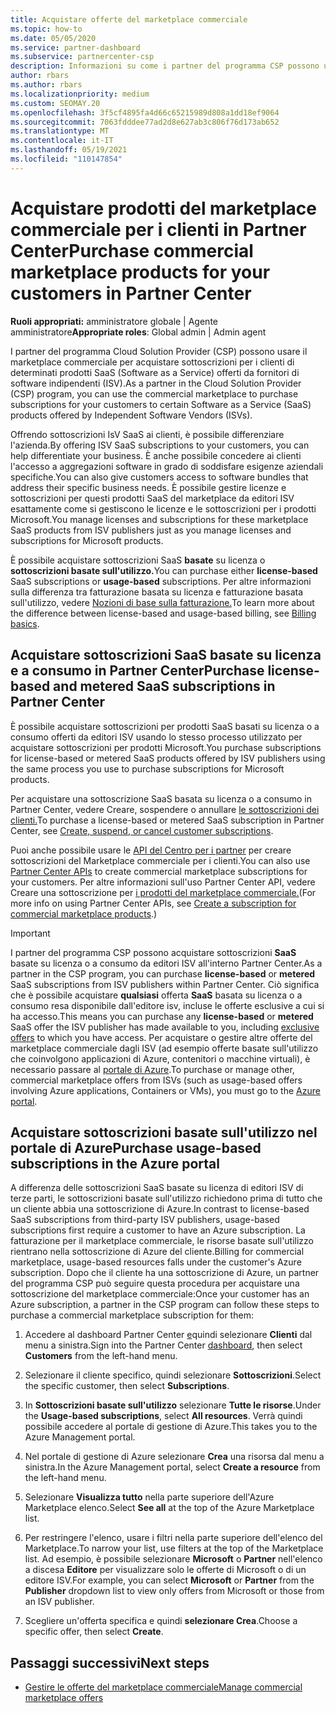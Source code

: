 ```yaml
---
title: Acquistare offerte del marketplace commerciale
ms.topic: how-to
ms.date: 05/05/2020
ms.service: partner-dashboard
ms.subservice: partnercenter-csp
description: Informazioni su come i partner del programma CSP possono usare il marketplace Partner Center per effettuare acquisti da parte dei clienti di offerte SaaS da fornitori di software indipendenti (ISV).
author: rbars
ms.author: rbars
ms.localizationpriority: medium
ms.custom: SEOMAY.20
ms.openlocfilehash: 3f5cf4895fa4d66c65215989d808a1dd18ef9064
ms.sourcegitcommit: 7063fdddee77ad2d8e627ab3c806f76d173ab652
ms.translationtype: MT
ms.contentlocale: it-IT
ms.lasthandoff: 05/19/2021
ms.locfileid: "110147854"
---
```

# <a name="purchase-commercial-marketplace-products-for-your-customers-in-partner-center"></a><span data-ttu-id="4bb51-103">Acquistare prodotti del marketplace commerciale per i clienti in Partner Center</span><span class="sxs-lookup"><span data-stu-id="4bb51-103">Purchase commercial marketplace products for your customers in Partner Center</span></span>


<span data-ttu-id="4bb51-104">**Ruoli appropriati:** amministratore globale | Agente amministratore</span><span class="sxs-lookup"><span data-stu-id="4bb51-104">**Appropriate roles**: Global admin | Admin agent</span></span>

<span data-ttu-id="4bb51-105">I partner del programma Cloud Solution Provider (CSP) possono usare il marketplace commerciale per acquistare sottoscrizioni per i clienti di determinati prodotti SaaS (Software as a Service) offerti da fornitori di software indipendenti (ISV).</span><span class="sxs-lookup"><span data-stu-id="4bb51-105">As a partner in the Cloud Solution Provider (CSP) program, you can use the commercial marketplace to purchase subscriptions for your customers to certain Software as a Service (SaaS) products offered by Independent Software Vendors (ISVs).</span></span>

<span data-ttu-id="4bb51-106">Offrendo sottoscrizioni IsV SaaS ai clienti, è possibile differenziare l'azienda.</span><span class="sxs-lookup"><span data-stu-id="4bb51-106">By offering ISV SaaS subscriptions to your customers, you can help differentiate your business.</span></span> <span data-ttu-id="4bb51-107">È anche possibile concedere ai clienti l'accesso a aggregazioni software in grado di soddisfare esigenze aziendali specifiche.</span><span class="sxs-lookup"><span data-stu-id="4bb51-107">You can also give customers access to software bundles that address their specific business needs.</span></span> <span data-ttu-id="4bb51-108">È possibile gestire licenze e sottoscrizioni per questi prodotti SaaS del marketplace da editori ISV esattamente come si gestiscono le licenze e le sottoscrizioni per i prodotti Microsoft.</span><span class="sxs-lookup"><span data-stu-id="4bb51-108">You manage licenses and subscriptions for these marketplace SaaS products from ISV publishers just as you manage licenses and subscriptions for Microsoft products.</span></span>

<span data-ttu-id="4bb51-109">È possibile acquistare sottoscrizioni SaaS **basate** su licenza o **sottoscrizioni basate sull'utilizzo.**</span><span class="sxs-lookup"><span data-stu-id="4bb51-109">You can purchase either **license-based** SaaS subscriptions or **usage-based** subscriptions.</span></span> <span data-ttu-id="4bb51-110">Per altre informazioni sulla differenza tra fatturazione basata su licenza e fatturazione basata sull'utilizzo, vedere [Nozioni di base sulla fatturazione.](billing-basics.md)</span><span class="sxs-lookup"><span data-stu-id="4bb51-110">To learn more about the difference between license-based and usage-based billing, see [Billing basics](billing-basics.md).</span></span>

## <a name="purchase-license-based-and-metered-saas-subscriptions-in-partner-center"></a><span data-ttu-id="4bb51-111">Acquistare sottoscrizioni SaaS basate su licenza e a consumo in Partner Center</span><span class="sxs-lookup"><span data-stu-id="4bb51-111">Purchase license-based and metered SaaS subscriptions in Partner Center</span></span>

<span data-ttu-id="4bb51-112">È possibile acquistare sottoscrizioni per prodotti SaaS basati su licenza o a consumo offerti da editori ISV usando lo stesso processo utilizzato per acquistare sottoscrizioni per prodotti Microsoft.</span><span class="sxs-lookup"><span data-stu-id="4bb51-112">You purchase subscriptions for license-based or metered SaaS products offered by ISV publishers using the same process you use to purchase subscriptions for Microsoft products.</span></span>

<span data-ttu-id="4bb51-113">Per acquistare una sottoscrizione SaaS basata su licenza o a consumo in Partner Center, vedere Creare, sospendere o annullare [le sottoscrizioni dei clienti.](create-a-new-subscription.md#create-a-new-subscription)</span><span class="sxs-lookup"><span data-stu-id="4bb51-113">To purchase a license-based or metered SaaS subscription in Partner Center, see [Create, suspend, or cancel customer subscriptions](create-a-new-subscription.md#create-a-new-subscription).</span></span>

<span data-ttu-id="4bb51-114">Puoi anche possibile usare le [API del Centro per i partner](/partner-center/develop/) per creare sottoscrizioni del Marketplace commerciale per i clienti.</span><span class="sxs-lookup"><span data-stu-id="4bb51-114">You can also use [Partner Center APIs](/partner-center/develop/) to create commercial marketplace subscriptions for your customers.</span></span> <span data-ttu-id="4bb51-115">Per altre informazioni sull'uso Partner Center API, vedere Creare una sottoscrizione per [i prodotti del marketplace commerciale.](/partner-center/develop/create-subscription-azure-marketplace-products)</span><span class="sxs-lookup"><span data-stu-id="4bb51-115">(For more info on using Partner Center APIs, see [Create a subscription for commercial marketplace products](/partner-center/develop/create-subscription-azure-marketplace-products).)</span></span>

>[!IMPORTANT]
> <span data-ttu-id="4bb51-116">I partner del programma CSP possono  acquistare sottoscrizioni **SaaS** basate su licenza o a consumo da editori ISV all'interno Partner Center.</span><span class="sxs-lookup"><span data-stu-id="4bb51-116">As a partner in the CSP program, you can purchase **license-based** or **metered** SaaS subscriptions from ISV publishers within Partner Center.</span></span> <span data-ttu-id="4bb51-117">Ciò significa che è possibile acquistare **qualsiasi** offerta **SaaS** basata su licenza o [](csp-commercial-marketplace-discover.md#learn-about-marketplace-exclusive-offers) a consumo resa disponibile dall'editore isv, incluse le offerte esclusive a cui si ha accesso.</span><span class="sxs-lookup"><span data-stu-id="4bb51-117">This means you can purchase any **license-based** or **metered** SaaS offer the ISV publisher has made available to you, including [exclusive offers](csp-commercial-marketplace-discover.md#learn-about-marketplace-exclusive-offers) to which you have access.</span></span> <span data-ttu-id="4bb51-118">Per acquistare o gestire altre offerte del marketplace commerciale dagli ISV (ad esempio offerte basate sull'utilizzo che coinvolgono applicazioni di Azure, contenitori o macchine virtuali), è necessario passare al [portale di Azure](https://portal.azure.com/).</span><span class="sxs-lookup"><span data-stu-id="4bb51-118">To purchase or manage other, commercial marketplace offers from ISVs (such as usage-based offers involving Azure applications, Containers or VMs), you must go to the [Azure portal](https://portal.azure.com/).</span></span>

## <a name="purchase-usage-based-subscriptions-in-the-azure-portal"></a><span data-ttu-id="4bb51-119">Acquistare sottoscrizioni basate sull'utilizzo nel portale di Azure</span><span class="sxs-lookup"><span data-stu-id="4bb51-119">Purchase usage-based subscriptions in the Azure portal</span></span>

<span data-ttu-id="4bb51-120">A differenza delle sottoscrizioni SaaS basate su licenza di editori ISV di terze parti, le sottoscrizioni basate sull'utilizzo richiedono prima di tutto che un cliente abbia una sottoscrizione di Azure.</span><span class="sxs-lookup"><span data-stu-id="4bb51-120">In contrast to license-based SaaS subscriptions from third-party ISV publishers, usage-based subscriptions first require a customer to have an Azure subscription.</span></span> <span data-ttu-id="4bb51-121">La fatturazione per il marketplace commerciale, le risorse basate sull'utilizzo rientrano nella sottoscrizione di Azure del cliente.</span><span class="sxs-lookup"><span data-stu-id="4bb51-121">Billing for commercial marketplace, usage-based resources falls under the customer's Azure subscription.</span></span> <span data-ttu-id="4bb51-122">Dopo che il cliente ha una sottoscrizione di Azure, un partner del programma CSP può seguire questa procedura per acquistare una sottoscrizione del marketplace commerciale:</span><span class="sxs-lookup"><span data-stu-id="4bb51-122">Once your customer has an Azure subscription, a partner in the CSP program can follow these steps to purchase a commercial marketplace subscription for them:</span></span>

1. <span data-ttu-id="4bb51-123">Accedere al dashboard Partner Center [e](https://partner.microsoft.com/dashboard)quindi selezionare **Clienti** dal menu a sinistra.</span><span class="sxs-lookup"><span data-stu-id="4bb51-123">Sign into the Partner Center [dashboard](https://partner.microsoft.com/dashboard), then select **Customers** from the left-hand menu.</span></span>

2. <span data-ttu-id="4bb51-124">Selezionare il cliente specifico, quindi selezionare **Sottoscrizioni**.</span><span class="sxs-lookup"><span data-stu-id="4bb51-124">Select the specific customer, then select **Subscriptions**.</span></span>  

3. <span data-ttu-id="4bb51-125">In **Sottoscrizioni basate sull'utilizzo** selezionare **Tutte le risorse**.</span><span class="sxs-lookup"><span data-stu-id="4bb51-125">Under the **Usage-based subscriptions**, select **All resources**.</span></span> <span data-ttu-id="4bb51-126">Verrà quindi possibile accedere al portale di gestione di Azure.</span><span class="sxs-lookup"><span data-stu-id="4bb51-126">This takes you to the Azure Management portal.</span></span>

4. <span data-ttu-id="4bb51-127">Nel portale di gestione di Azure selezionare **Crea** una risorsa dal menu a sinistra.</span><span class="sxs-lookup"><span data-stu-id="4bb51-127">In the Azure Management portal, select **Create a resource** from the left-hand menu.</span></span>

5. <span data-ttu-id="4bb51-128">Selezionare **Visualizza tutto** nella parte superiore dell'Azure Marketplace elenco.</span><span class="sxs-lookup"><span data-stu-id="4bb51-128">Select **See all** at the top of the Azure Marketplace list.</span></span>

6. <span data-ttu-id="4bb51-129">Per restringere l'elenco, usare i filtri nella parte superiore dell'elenco del Marketplace.</span><span class="sxs-lookup"><span data-stu-id="4bb51-129">To narrow your list, use filters at the top of the Marketplace list.</span></span> <span data-ttu-id="4bb51-130">Ad esempio, è possibile selezionare **Microsoft** o **Partner** nell'elenco a discesa **Editore** per visualizzare solo le offerte di Microsoft o di un editore ISV.</span><span class="sxs-lookup"><span data-stu-id="4bb51-130">For example, you can select **Microsoft** or **Partner** from the **Publisher** dropdown list to view only offers from Microsoft or those from an ISV publisher.</span></span>

7. <span data-ttu-id="4bb51-131">Scegliere un'offerta specifica e quindi **selezionare Crea**.</span><span class="sxs-lookup"><span data-stu-id="4bb51-131">Choose a specific offer, then select **Create**.</span></span>

## <a name="next-steps"></a><span data-ttu-id="4bb51-132">Passaggi successivi</span><span class="sxs-lookup"><span data-stu-id="4bb51-132">Next steps</span></span>

- [<span data-ttu-id="4bb51-133">Gestire le offerte del marketplace commerciale</span><span class="sxs-lookup"><span data-stu-id="4bb51-133">Manage commercial marketplace offers</span></span>](csp-commercial-marketplace-purchase.md)